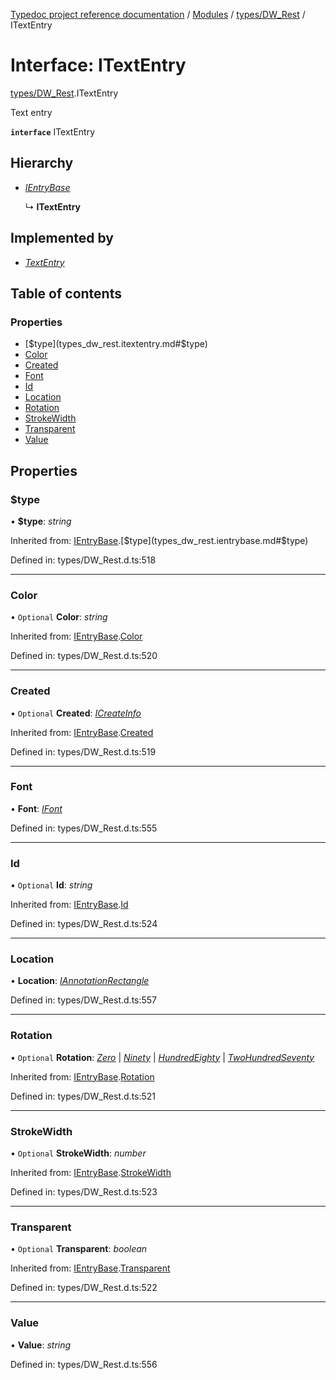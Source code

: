 [Typedoc project reference documentation](../README.md) / [Modules](../modules.md) / [types/DW_Rest](../modules/types_dw_rest.md) / ITextEntry

# Interface: ITextEntry

[types/DW_Rest](../modules/types_dw_rest.md).ITextEntry

Text entry

**`interface`** ITextEntry

## Hierarchy

* [*IEntryBase*](types_dw_rest.ientrybase.md)

  ↳ **ITextEntry**

## Implemented by

* [*TextEntry*](../classes/annotations.textentry.md)

## Table of contents

### Properties

- [$type](types_dw_rest.itextentry.md#$type)
- [Color](types_dw_rest.itextentry.md#color)
- [Created](types_dw_rest.itextentry.md#created)
- [Font](types_dw_rest.itextentry.md#font)
- [Id](types_dw_rest.itextentry.md#id)
- [Location](types_dw_rest.itextentry.md#location)
- [Rotation](types_dw_rest.itextentry.md#rotation)
- [StrokeWidth](types_dw_rest.itextentry.md#strokewidth)
- [Transparent](types_dw_rest.itextentry.md#transparent)
- [Value](types_dw_rest.itextentry.md#value)

## Properties

### $type

• **$type**: *string*

Inherited from: [IEntryBase](types_dw_rest.ientrybase.md).[$type](types_dw_rest.ientrybase.md#$type)

Defined in: types/DW_Rest.d.ts:518

___

### Color

• `Optional` **Color**: *string*

Inherited from: [IEntryBase](types_dw_rest.ientrybase.md).[Color](types_dw_rest.ientrybase.md#color)

Defined in: types/DW_Rest.d.ts:520

___

### Created

• `Optional` **Created**: [*ICreateInfo*](types_dw_rest.icreateinfo.md)

Inherited from: [IEntryBase](types_dw_rest.ientrybase.md).[Created](types_dw_rest.ientrybase.md#created)

Defined in: types/DW_Rest.d.ts:519

___

### Font

• **Font**: [*IFont*](types_dw_rest.ifont.md)

Defined in: types/DW_Rest.d.ts:555

___

### Id

• `Optional` **Id**: *string*

Inherited from: [IEntryBase](types_dw_rest.ientrybase.md).[Id](types_dw_rest.ientrybase.md#id)

Defined in: types/DW_Rest.d.ts:524

___

### Location

• **Location**: [*IAnnotationRectangle*](types_dw_rest.iannotationrectangle.md)

Defined in: types/DW_Rest.d.ts:557

___

### Rotation

• `Optional` **Rotation**: [*Zero*](../enums/types_dw_rest.rotation.md#zero) \| [*Ninety*](../enums/types_dw_rest.rotation.md#ninety) \| [*HundredEighty*](../enums/types_dw_rest.rotation.md#hundredeighty) \| [*TwoHundredSeventy*](../enums/types_dw_rest.rotation.md#twohundredseventy)

Inherited from: [IEntryBase](types_dw_rest.ientrybase.md).[Rotation](types_dw_rest.ientrybase.md#rotation)

Defined in: types/DW_Rest.d.ts:521

___

### StrokeWidth

• `Optional` **StrokeWidth**: *number*

Inherited from: [IEntryBase](types_dw_rest.ientrybase.md).[StrokeWidth](types_dw_rest.ientrybase.md#strokewidth)

Defined in: types/DW_Rest.d.ts:523

___

### Transparent

• `Optional` **Transparent**: *boolean*

Inherited from: [IEntryBase](types_dw_rest.ientrybase.md).[Transparent](types_dw_rest.ientrybase.md#transparent)

Defined in: types/DW_Rest.d.ts:522

___

### Value

• **Value**: *string*

Defined in: types/DW_Rest.d.ts:556

